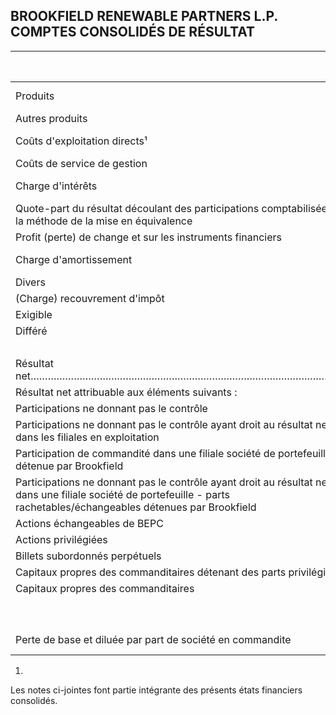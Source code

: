 ## BROOKFIELD RENEWABLE PARTNERS L.P. COMPTES CONSOLIDÉS DE RÉSULTAT

| EXERCICES CLOS LES 31 DECEMBRE<br>(EN MILLIONS, SAUF INDICATION CONTRAIRE)                                                                                                     | Note | 2023      | 2022         | 2021      |
|--------------------------------------------------------------------------------------------------------------------------------------------------------------------------------|------|-----------|--------------|-----------|
| Produits                                                                                                                                                                       | 28   | 2 038 8   | 4 711 \$     | 4 096 \$  |
| Autres produits                                                                                                                                                                | 7    | 671       | 136          | 304       |
| Coûts d'exploitation directs¹                                                                                                                                                  | 8    | (1 933)   | (1 434)      | (1 365)   |
| Coûts de service de gestion                                                                                                                                                    |      | (205)     | (243)        | (288)     |
| Charge d'intérêts                                                                                                                                                              |      | (1 627)   | (1 224)      | (981)     |
| Quote-part du résultat découlant des participations comptabilisées selon<br>la méthode de la mise en équivalence                                                               |      | 186       | 96           | 22        |
| Profit (perte) de change et sur les instruments financiers                                                                                                                     |      | 502       | (133)        | (32)      |
| Charge d'amortissement                                                                                                                                                         |      | (1 852)   | (1 583)      | (1 501)   |
| Divers                                                                                                                                                                         | d    | (212)     | (190)        | (307)     |
| (Charge) recouvrement d'impôt                                                                                                                                                  |      |           |              |           |
| Exigible                                                                                                                                                                       | 11   | (128)     | (148)        | (43)      |
| Différé                                                                                                                                                                        | 11   | 176       | 1 20         | 29        |
|                                                                                                                                                                                |      | 48        | 2            | (14)      |
| Résultat net……………………………………………………………………………………………………………………………………………………………………………………………………………………………………………………………………………………………………………………………………………………………………………………………………………………………………………… |      | 616 8     | 138<br>ਦਿੱਤੇ | (66) S    |
| Résultat net attribuable aux éléments suivants :                                                                                                                               |      |           |              |           |
| Participations ne donnant pas le contrôle                                                                                                                                      |      |           |              |           |
| Participations ne donnant pas le contrôle ayant droit au résultat net<br>dans les filiales en exploitation                                                                     |      | 619 8     | 334 \$       | 209 S     |
| Participation de commandité dans une filiale société de portefeuille<br>détenue par Brookfield                                                                                 |      | 111       | 92           | 77        |
| Participations ne donnant pas le contrôle ayant droit au résultat net<br>dans une filiale société de portefeuille - parts<br>rachetables/échangeables détenues par Brookfield  |      | (63)      | (117)        | (135)     |
| Actions échangeables de BEPC                                                                                                                                                   |      | (27)      | (104)        | (119)     |
| Actions privilégiées                                                                                                                                                           |      | 27        | 26           | 26        |
| Billets subordonnés perpétuels                                                                                                                                                 |      | 29        | 29           | 12        |
| Capitaux propres des commanditaires détenant des parts privilégiées  15                                                                                                        |      | 41        | 44           | રેરે      |
| Capitaux propres des commanditaires                                                                                                                                            |      | (91)      | (166)        | (191)     |
|                                                                                                                                                                                |      | 616 8     | 138<br>es    | (66) \$   |
| Perte de base et diluée par part de société en commandite                                                                                                                      |      | (0,32) \$ | (0,60) \$    | (0,69) \$ |

1)

Les notes ci-jointes font partie intégrante des présents états financiers consolidés.